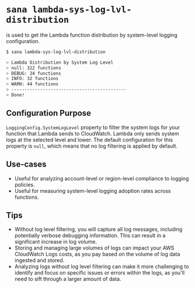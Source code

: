 # `sana lambda-sys-log-lvl-distribution`

is used to get the Lambda function distribution by system-level logging configuration.

```sh
$ sana lambda-sys-log-lvl-distribution

> Lambda Distribution by System Log Level
> null: 322 functions
> DEBUG: 24 functions
> INFO: 32 functions
> WARN: 44 functions
> --------------------------------------------
> Done!
```

## Configuration Purpose

`LoggingConfig.SystemLogLevel` property to filter the system logs for your function that Lambda sends to CloudWatch. Lambda only sends system logs at the selected level and lower. The default configuration for this property is `null`, which means that no log filtering is applied by default.

## Use-cases

- Useful for analyzing account-level or region-level compliance to logging policies.
- Useful for measuring system-level logging adoption rates across functions.

## Tips

- Without log level filtering, you will capture all log messages, including potentially verbose debugging information. This can result in a significant increase in log volume.
- Storing and managing large volumes of logs can impact your AWS CloudWatch Logs costs, as you pay based on the volume of log data ingested and stored.
- Analyzing logs without log level filtering can make it more challenging to identify and focus on specific issues or errors within the logs, as you'll need to sift through a larger amount of data.
